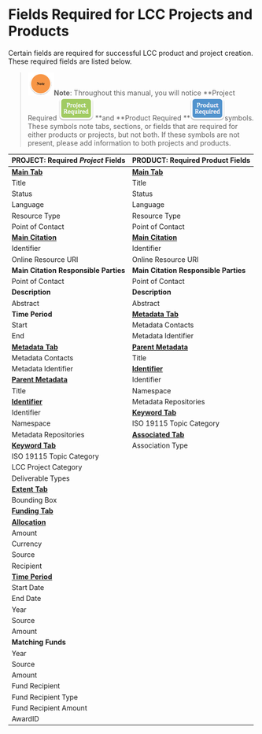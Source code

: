 # Fields Required for LCC Projects and Products

Certain fields are required for successful LCC product and project creation. These required fields are listed below.

> ![](/assets/note_small.png)**Note**: Throughout this manual, you will notice **Project Required **![](/assets/project_required_small.png)** **and **Product Required **![](/assets/product_required_small.png)symbols. These symbols note tabs, sections, or fields that are required for either products or projects, but not both. If these symbols are not present, please add information to both projects and products.

| PROJECT: Required _**Project**_ Fields | PRODUCT: Required **Product** Fields |
| :--- | :--- |
| [**Main Tab**](/record/main.md) | [**Main Tab**](/record/main.md) |
| Title | Title |
| Status | Status |
| Language | Language |
| Resource Type | Resource Type |
| Point of Contact | Point of Contact |
| [**Main Citation**](/record/main/citation.md) | [**Main Citation**](/record/main/citation.md) |
| Identifier | Identifier |
| Online Resource URI | Online Resource URI |
| **Main Citation Responsible Parties** | **Main Citation Responsible Parties** |
| Point of Contact | Point of Contact |
| **Description** | **Description** |
| Abstract | Abstract |
| **Time Period** | [**Metadata Tab**](/record/metatdata.md) |
| Start | Metadata Contacts |
| End | Metadata Identifier |
| [**Metadata Tab**](/record/metatdata.md) | [**Parent Metadata**](/record/metatdata/parent-metadata.md) |
| Metadata Contacts | Title |
| Metadata Identifier | [**Identifier**](/record/metatdata/parent-metadata/identifier.md) |
| [**Parent Metadata**](/record/metatdata/parent-metadata.md) | Identifier |
| Title | Namespace |
| [**Identifier**](/record/metatdata/parent-metadata/identifier.md) | Metadata Repositories |
| Identifier | [**Keyword Tab**](/record/keywords.md) |
| Namespace | ISO 19115 Topic Category |
| Metadata Repositories | [**Associated Tab**](/record/record-associated.md) |
| [**Keyword Tab**](/record/keywords.md) | Association Type |
| ISO 19115 Topic Category |  |
| LCC Project Category |  |
| Deliverable Types |  |
| [**Extent Tab**](/record/record-extent.md) |  |
| Bounding Box |  |
| [**Funding Tab**](/record/record-funding.md) |  |
| [**Allocation**](/record/record-funding/allocation.md) |  |
| Amount |  |
| Currency |  |
| Source |  |
| Recipient |  |
| [**Time Period**](/record/record-funding/time-period.md) |  |
| Start Date |  |
| End Date |  |
| Year |  |
| Source |  |
| Amount |  |
| **Matching Funds** |  |
| Year |  |
| Source |  |
| Amount |  |
| Fund Recipient |  |
| Fund Recipient Type |  |
| Fund Recipient Amount |  |
| AwardID |  |



